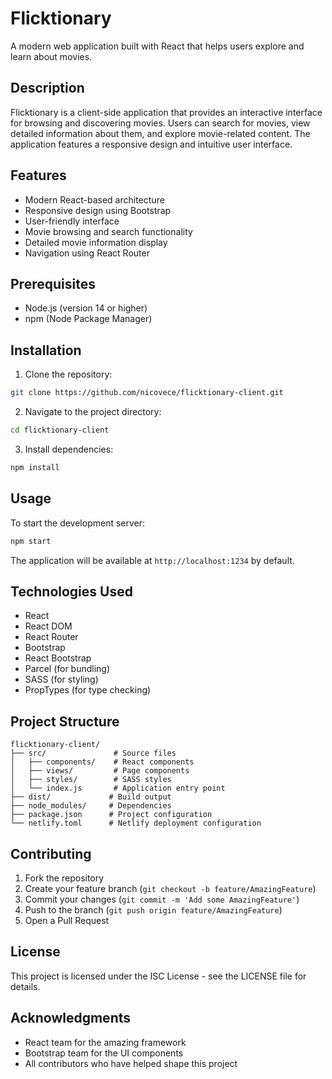 # Flicktionary

A modern web application built with React that helps users explore and learn about movies.

## Description

Flicktionary is a client-side application that provides an interactive interface for browsing and discovering movies. Users can search for movies, view detailed information about them, and explore movie-related content. The application features a responsive design and intuitive user interface.

## Features

- Modern React-based architecture
- Responsive design using Bootstrap
- User-friendly interface
- Movie browsing and search functionality
- Detailed movie information display
- Navigation using React Router

## Prerequisites

- Node.js (version 14 or higher)
- npm (Node Package Manager)

## Installation

1. Clone the repository:

```bash
git clone https://github.com/nicovece/flicktionary-client.git
```

2. Navigate to the project directory:

```bash
cd flicktionary-client
```

3. Install dependencies:

```bash
npm install
```

## Usage

To start the development server:

```bash
npm start
```

The application will be available at `http://localhost:1234` by default.

## Technologies Used

- React
- React DOM
- React Router
- Bootstrap
- React Bootstrap
- Parcel (for bundling)
- SASS (for styling)
- PropTypes (for type checking)

## Project Structure

```
flicktionary-client/
├── src/               # Source files
│   ├── components/    # React components
│   ├── views/         # Page components
│   ├── styles/        # SASS styles
│   └── index.js       # Application entry point
├── dist/             # Build output
├── node_modules/     # Dependencies
├── package.json      # Project configuration
└── netlify.toml      # Netlify deployment configuration
```

## Contributing

1. Fork the repository
2. Create your feature branch (`git checkout -b feature/AmazingFeature`)
3. Commit your changes (`git commit -m 'Add some AmazingFeature'`)
4. Push to the branch (`git push origin feature/AmazingFeature`)
5. Open a Pull Request

## License

This project is licensed under the ISC License - see the LICENSE file for details.

## Acknowledgments

- React team for the amazing framework
- Bootstrap team for the UI components
- All contributors who have helped shape this project
